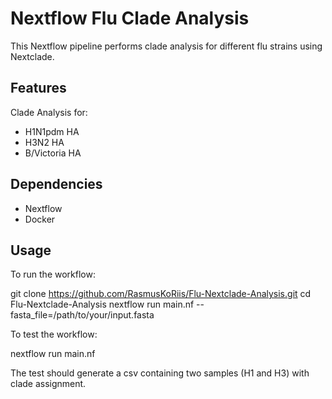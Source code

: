 # Nextflow Flu Clade Analysis

This Nextflow pipeline performs clade analysis for different flu strains using Nextclade.

## Features

Clade Analysis for:
- H1N1pdm HA
- H3N2 HA
- B/Victoria HA


## Dependencies

- Nextflow
- Docker

## Usage

To run the workflow:

git clone https://github.com/RasmusKoRiis/Flu-Nextclade-Analysis.git
cd Flu-Nextclade-Analysis
nextflow run main.nf --fasta_file=/path/to/your/input.fasta

To test the workflow:

nextflow run main.nf

The test should generate a csv containing two samples (H1 and H3) with clade assignment. 

